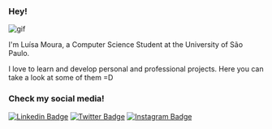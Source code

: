 ### Hey!

![gif](https://gizmodo.uol.com.br/wp-content/blogs.dir/8/files/2018/09/dino-chrome.gif)

I'm Luísa Moura, a Computer Science Student at the University of São Paulo.

I love to learn and develop personal and professional projects. Here you can take a look at some of them =D

### Check my social media!
[![Linkedin Badge](https://img.shields.io/badge/-LinkedIn-blue?style=flat-square&logo=Linkedin&logoColor=white&link=https://www.linkedin.com/in/lusmoura/)](https://www.linkedin.com/in/lusmoura/)
[![Twitter Badge](https://img.shields.io/badge/-Twitter-blue?style=flat-square&logo=Twitter&logoColor=white&link=https://www.twitter.com/_lsmoura/)](https://www.twitter.com/_lsmoura)
[![Instagram Badge](https://img.shields.io/badge/-Instagram-C13584?style=flat-square&labelColor=C13584&logo=instagram&logoColor=white&link=https://www.instagram.com/luisamoura.py/)](https://www.instagram.com/luisamoura.py/)
